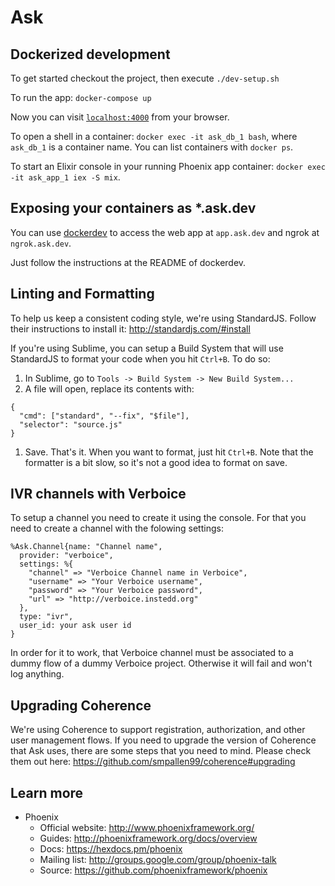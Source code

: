 # Ask

## Dockerized development

To get started checkout the project, then execute `./dev-setup.sh`

To run the app: `docker-compose up`

Now you can visit [`localhost:4000`](http://localhost:4000) from your browser.

To open a shell in a container: `docker exec -it ask_db_1 bash`, where `ask_db_1` is a container name. You can list containers with `docker ps`.

To start an Elixir console in your running Phoenix app container: `docker exec -it ask_app_1 iex -S mix`.

## Exposing your containers as *.ask.dev

You can use [dockerdev](https://github.com/waj/dockerdev) to access the web app at `app.ask.dev` and ngrok at `ngrok.ask.dev`.

Just follow the instructions at the README of dockerdev.

## Linting and Formatting

To help us keep a consistent coding style, we're using StandardJS. Follow their instructions to install it: http://standardjs.com/#install

If you're using Sublime, you can setup a Build System that will use StandardJS to format your code when you hit `Ctrl+B`. To do so:

1. In Sublime, go to `Tools -> Build System -> New Build System...`
1. A file will open, replace its contents with:

```
{
  "cmd": ["standard", "--fix", "$file"],
  "selector": "source.js"
}
```
1. Save. That's it. When you want to format, just hit `Ctrl+B`. Note that the formatter is a bit slow, so it's not a good idea to format on save.

## IVR channels with Verboice

To setup a channel you need to create it using the console. For that you need to create a channel with the folowing settings:

```
%Ask.Channel{name: "Channel name",
  provider: "verboice",
  settings: %{
    "channel" => "Verboice Channel name in Verboice",
    "username" => "Your Verboice username",
    "password" => "Your Verboice password",
    "url" => "http://verboice.instedd.org"
  },
  type: "ivr",
  user_id: your ask user id
}
```

In order for it to work, that Verboice channel must be associated to a dummy flow of a dummy Verboice project. Otherwise it will fail and won't log anything.

## Upgrading Coherence

We're using Coherence to support registration, authorization, and other user management flows. 
If you need to upgrade the version of Coherence that Ask uses, there are some steps that you need to mind.
Please check them out here: https://github.com/smpallen99/coherence#upgrading

## Learn more

* Phoenix
  * Official website: http://www.phoenixframework.org/
  * Guides: http://phoenixframework.org/docs/overview
  * Docs: https://hexdocs.pm/phoenix
  * Mailing list: http://groups.google.com/group/phoenix-talk
  * Source: https://github.com/phoenixframework/phoenix
